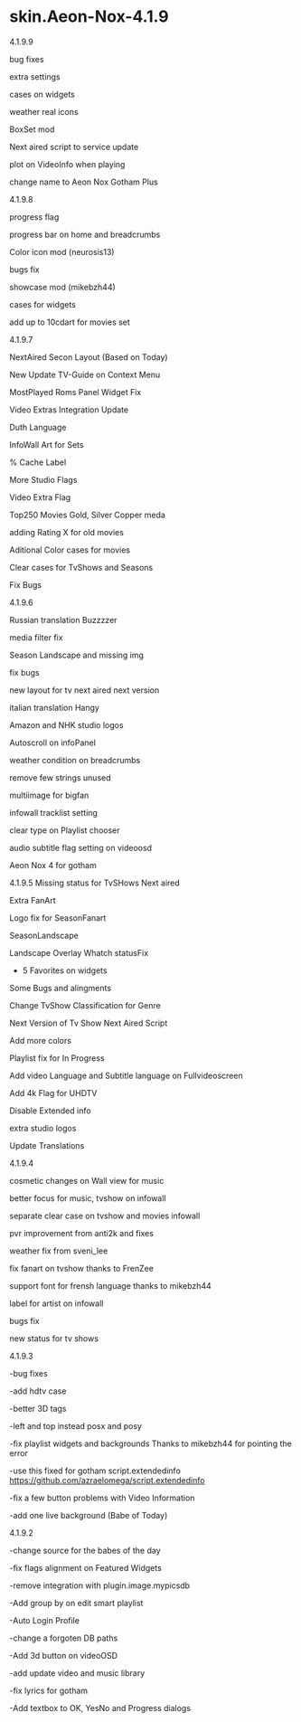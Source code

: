 skin.Aeon-Nox-4.1.9
===================

4.1.9.9

bug fixes

extra settings

cases on widgets

weather real icons

BoxSet mod

Next aired script to service update

plot on VideoInfo when playing

change name to Aeon Nox Gotham Plus


4.1.9.8

progress flag

progress bar on home and breadcrumbs

Color icon mod (neurosis13)

bugs fix

showcase mod (mikebzh44)

cases for widgets

add up to 10cdart for movies set 

4.1.9.7

NextAired Secon Layout (Based on Today)

New Update TV-Guide on Context Menu

MostPlayed Roms Panel Widget Fix

Video Extras Integration Update

Duth Language

InfoWall Art for Sets

% Cache Label

More Studio Flags

Video Extra Flag

Top250 Movies Gold, Silver Copper meda

adding Rating X for old movies

Aditional Color cases for movies

Clear cases for TvShows and Seasons

Fix Bugs 


4.1.9.6

Russian translation Buzzzzer

media filter fix

Season Landscape and missing img

fix bugs

new layout for tv next aired next version

italian translation Hangy

Amazon and NHK studio logos

Autoscroll on infoPanel

weather condition on breadcrumbs

remove few strings unused

multiimage for bigfan

infowall tracklist setting

clear type on Playlist chooser

audio subtitle flag setting on videoosd




Aeon Nox 4 for gotham

4.1.9.5
Missing status for TvSHows Next aired

Extra FanArt

Logo fix for SeasonFanart

SeasonLandscape

Landscape Overlay Whatch statusFix

+ 5 Favorites on widgets

Some Bugs and alingments

Change TvShow Classification for Genre

Next Version of Tv Show Next Aired Script

Add more colors

Playlist fix for In Progress

Add video Language and Subtitle language on Fullvideoscreen

Add 4k Flag for UHDTV

Disable Extended info

extra studio logos 

Update Translations




4.1.9.4

cosmetic changes on Wall view for music

better focus for music, tvshow on infowall

separate clear case on tvshow and movies infowall

pvr improvement from anti2k and fixes

weather fix from sveni_lee

fix fanart on tvshow thanks to FrenZee

support font for frensh language thanks to mikebzh44

label for artist on infowall

bugs fix

new status for tv shows



4.1.9.3

-bug fixes

-add hdtv case

-better 3D tags

-left and top instead posx and posy

-fix playlist widgets and backgrounds Thanks to mikebzh44 for pointing the error

-use this fixed for gotham script.extendedinfo https://github.com/azraelomega/script.extendedinfo

-fix a few button problems with Video Information

-add one live background (Babe of Today)






4.1.9.2

-change source for the babes of the day 

-fix flags alignment on Featured Widgets

-remove integration with plugin.image.mypicsdb

-Add group by on edit smart playlist

-Auto Login Profile

-change a forgoten DB paths

-Add 3d button on videoOSD

-add update video and music library 

-fix lyrics for gotham

-Add textbox to OK, YesNo and Progress dialogs



